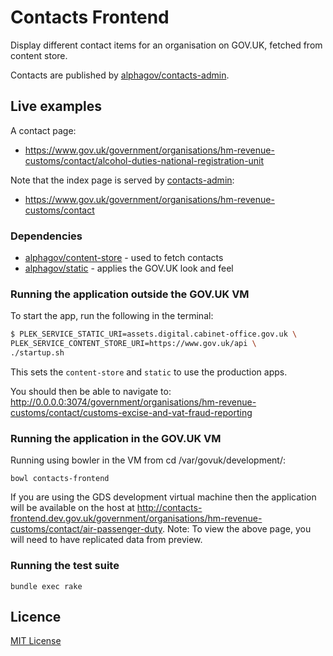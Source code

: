 # Contacts Frontend

Display different contact items for an organisation on GOV.UK, fetched from
content store.

Contacts are published by [alphagov/contacts-admin](https://github.com/alphagov/contacts-admin).

## Live examples

A contact page:
- https://www.gov.uk/government/organisations/hm-revenue-customs/contact/alcohol-duties-national-registration-unit

Note that the index page is served by [contacts-admin](https://github.com/alphagov/contacts-admin):
- https://www.gov.uk/government/organisations/hm-revenue-customs/contact


### Dependencies

- [alphagov/content-store](https://github.com/alphagov/content-store) - used to
  fetch contacts
- [alphagov/static](https://github.com/alphagov/staticc) - applies the GOV.UK
  look and feel

### Running the application outside the GOV.UK VM

To start the app, run the following in the terminal:

```bash
$ PLEK_SERVICE_STATIC_URI=assets.digital.cabinet-office.gov.uk \
PLEK_SERVICE_CONTENT_STORE_URI=https://www.gov.uk/api \
./startup.sh
```

This sets the `content-store` and `static` to use the production apps.

You should then be able to navigate to:
http://0.0.0.0:3074/government/organisations/hm-revenue-customs/contact/customs-excise-and-vat-fraud-reporting


### Running the application in the GOV.UK VM

Running using bowler in the VM from cd /var/govuk/development/:

```
bowl contacts-frontend
```

If you are using the GDS development virtual machine then the application will be available on the host at http://contacts-frontend.dev.gov.uk/government/organisations/hm-revenue-customs/contact/air-passenger-duty.
Note: To view the above page, you will need to have replicated data from preview.

### Running the test suite

`bundle exec rake`

## Licence

[MIT License](LICENCE)
